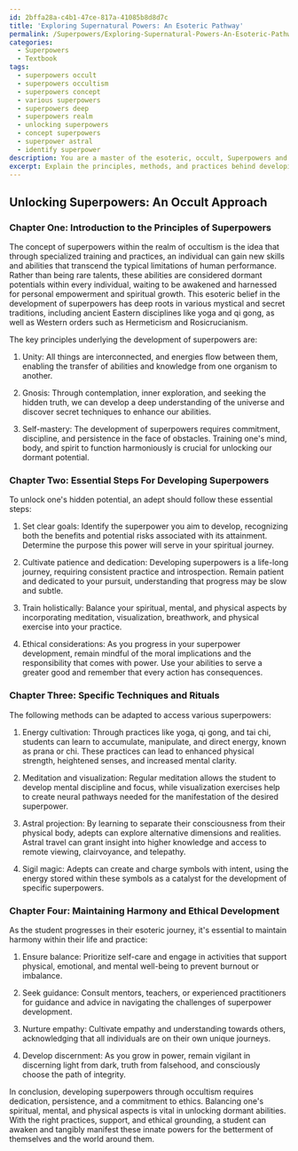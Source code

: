 ```yaml
---
id: 2bffa28a-c4b1-47ce-817a-41085b8d8d7c
title: 'Exploring Supernatural Powers: An Esoteric Pathway'
permalink: /Superpowers/Exploring-Supernatural-Powers-An-Esoteric-Pathway/
categories:
  - Superpowers
  - Textbook
tags:
  - superpowers occult
  - superpowers occultism
  - superpowers concept
  - various superpowers
  - superpowers deep
  - superpowers realm
  - unlocking superpowers
  - concept superpowers
  - superpower astral
  - identify superpower
description: You are a master of the esoteric, occult, Superpowers and education, you have written many textbooks on the subject in ways that provide students with rich and deep understanding of the subject. You are being asked to write textbook-like sections on a topic and you do it with full context, explainability, and reliability in accuracy to the true facts of the topic at hand, in a textbook style that a student would easily be able to learn from, in a rich, engaging, and contextual way. Always include relevant context (such as formulas and history), related concepts, and in a way that someone can gain deep insights from.
excerpt: Explain the principles, methods, and practices behind developing superpowers in the context of occultism. Include essential steps for a student to follow in order to tap into these hidden energies, detailing both the theoretical foundation and specific rituals or techniques necessary to manifest various superpowers as part of their esoteric journey. Focus on balancing the adept's spiritual, mental, and physical aspects while awakening dormant abilities, offering guidance on maintaining harmony and ethical considerations as they progress in their studies.
---
```


## Unlocking Superpowers: An Occult Approach

### Chapter One: Introduction to the Principles of Superpowers

The concept of superpowers within the realm of occultism is the idea that through specialized training and practices, an individual can gain new skills and abilities that transcend the typical limitations of human performance. Rather than being rare talents, these abilities are considered dormant potentials within every individual, waiting to be awakened and harnessed for personal empowerment and spiritual growth. This esoteric belief in the development of superpowers has deep roots in various mystical and secret traditions, including ancient Eastern disciplines like yoga and qi gong, as well as Western orders such as Hermeticism and Rosicrucianism.

The key principles underlying the development of superpowers are:

1. Unity: All things are interconnected, and energies flow between them, enabling the transfer of abilities and knowledge from one organism to another.

2. Gnosis: Through contemplation, inner exploration, and seeking the hidden truth, we can develop a deep understanding of the universe and discover secret techniques to enhance our abilities.

3. Self-mastery: The development of superpowers requires commitment, discipline, and persistence in the face of obstacles. Training one's mind, body, and spirit to function harmoniously is crucial for unlocking our dormant potential.

### Chapter Two: Essential Steps For Developing Superpowers

To unlock one's hidden potential, an adept should follow these essential steps:

1. Set clear goals: Identify the superpower you aim to develop, recognizing both the benefits and potential risks associated with its attainment. Determine the purpose this power will serve in your spiritual journey.

2. Cultivate patience and dedication: Developing superpowers is a life-long journey, requiring consistent practice and introspection. Remain patient and dedicated to your pursuit, understanding that progress may be slow and subtle.

3. Train holistically: Balance your spiritual, mental, and physical aspects by incorporating meditation, visualization, breathwork, and physical exercise into your practice.

4. Ethical considerations: As you progress in your superpower development, remain mindful of the moral implications and the responsibility that comes with power. Use your abilities to serve a greater good and remember that every action has consequences.

### Chapter Three: Specific Techniques and Rituals

The following methods can be adapted to access various superpowers:

1. Energy cultivation: Through practices like yoga, qi gong, and tai chi, students can learn to accumulate, manipulate, and direct energy, known as prana or chi. These practices can lead to enhanced physical strength, heightened senses, and increased mental clarity.

2. Meditation and visualization: Regular meditation allows the student to develop mental discipline and focus, while visualization exercises help to create neural pathways needed for the manifestation of the desired superpower.

3. Astral projection: By learning to separate their consciousness from their physical body, adepts can explore alternative dimensions and realities. Astral travel can grant insight into higher knowledge and access to remote viewing, clairvoyance, and telepathy.

4. Sigil magic: Adepts can create and charge symbols with intent, using the energy stored within these symbols as a catalyst for the development of specific superpowers.

### Chapter Four: Maintaining Harmony and Ethical Development

As the student progresses in their esoteric journey, it's essential to maintain harmony within their life and practice:

1. Ensure balance: Prioritize self-care and engage in activities that support physical, emotional, and mental well-being to prevent burnout or imbalance.

2. Seek guidance: Consult mentors, teachers, or experienced practitioners for guidance and advice in navigating the challenges of superpower development.

3. Nurture empathy: Cultivate empathy and understanding towards others, acknowledging that all individuals are on their own unique journeys.

4. Develop discernment: As you grow in power, remain vigilant in discerning light from dark, truth from falsehood, and consciously choose the path of integrity.

In conclusion, developing superpowers through occultism requires dedication, persistence, and a commitment to ethics. Balancing one's spiritual, mental, and physical aspects is vital in unlocking dormant abilities. With the right practices, support, and ethical grounding, a student can awaken and tangibly manifest these innate powers for the betterment of themselves and the world around them.
